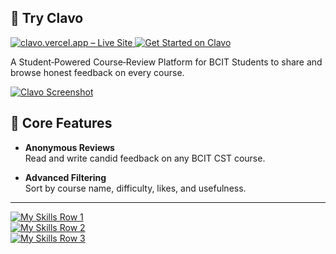 ## 🚀 Try Clavo

  <a href="https://clavo.vercel.app">
    <img
      src="https://img.shields.io/badge/clavo.vercel.app-live-brightgreen?style=for-the-badge"
      alt="clavo.vercel.app – Live Site"
    />
  </a>
  <a href="https://clavo.vercel.app">
    <img
      src="https://img.shields.io/badge/🚀%20Get%20Started-Clavo-blue?style=for-the-badge"
      alt="Get Started on Clavo"
    />
  </a>


A Student‑Powered Course‑Review Platform for BCIT Students to share and browse honest feedback on every course.  

<a href="https://clavo.vercel.app"><img src="https://i.ibb.co/9HrZ84Zf/ogimage.png" alt="Clavo Screenshot" border="0" /></a>

## 📝 Core Features
- **Anonymous Reviews**  
  Read and write candid feedback on any BCIT CST course.

- **Advanced Filtering**  
  Sort by course name, difficulty, likes, and usefulness.


---

[![My Skills Row 1](https://skillicons.dev/icons?i=python,java,js,ts,go,c,cpp,php,kotlin,postman&theme=dark)](https://skillicons.dev)  
[![My Skills Row 2](https://skillicons.dev/icons?i=jquery,nodejs,express,nextjs,react,redux,prisma,androidstudio,jest,spring&theme=dark)](https://skillicons.dev)  
[![My Skills Row 3](https://skillicons.dev/icons?i=docker,kubernetes,gcp,mongodb,mysql,postgresql,graphql,apollo,flask,gradle&theme=dark)](https://skillicons.dev)
